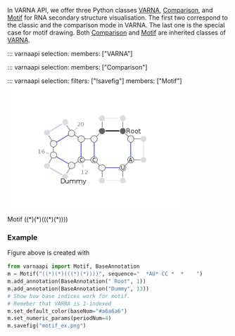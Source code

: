 In VARNA API, we offer three Python classes [VARNA](#varnaapi.VARNA), [Comparison](#varnaapi.Comparison), and [Motif](#varnaapi.Motif) for RNA secondary structure visualisation.
The first two correspond to the classic and the comparison mode in VARNA. The last one is the special case for motif drawing.
Both [Comparison](#varnaapi.Comparison) and [Motif](#varnaapi.Motif) are inherited classes of [VARNA](#varnaapi.VARNA).

::: varnaapi
    selection:
      members: ["VARNA"]

::: varnaapi
    selection:
      members: ["Comparison"]

::: varnaapi
    selection:
      filters: ["!savefig"]
      members: ["Motif"]

![Motif ((*)(*)(((*)(*))))](assets/images/motif_ex.png)

<figcaption>Motif ((*)(*)(((*)(*))))</figcaption>

### Example
Figure above is created with
```python
from varnaapi import Motif, BaseAnnotation
m = Motif("((*)(*)(((*)(*))))", sequence="  *AU* CC *  *    ")
m.add_annotation(BaseAnnotation(" Root", 1))
m.add_annotation(BaseAnnotation("Dummy", 13))
# Show how base indices work for motif.
# Remeber that VARNA is 1-indexed
m.set_default_color(baseNum="#a6a6a6")
m.set_numeric_params(periodNum=4)
m.savefig("motif_ex.png")
```
